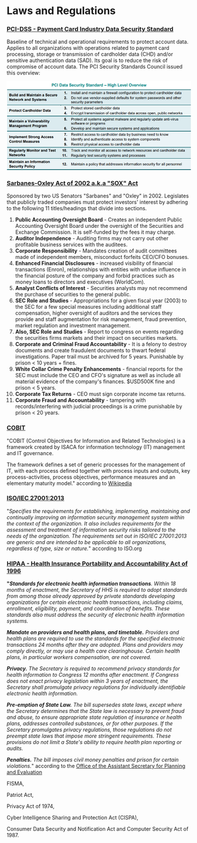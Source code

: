 # Laws and Regulations

### [PCI-DSS - Payment Card Industry Data Security Standard ](https://www.pcisecuritystandards.org/documents/PCI_DSS_v3-2-1.pdf?agreement=true&time=1596592083917)

Baseline of technical and operational requirements to protect account data. Applies to all organizations with operations related to payment  card processing, storage or transmission of cardholder data \(CHD\) and/or sensitive authentication data \(SAD\). Its goal is to reduce the risk of compromise of account data. The PCI Security Standards Council issued this overview:

![PCI DSS requirements](../../.gitbook/assets/image%20%2861%29.png)

### [Sarbanes-Oxley Act of 2002 a.k.a "SOX" Act](https://www.congress.gov/bill/107th-congress/house-bill/3763)

Sponsored by two US Senators "Sarbanes" and "Oxley" in 2002. Legislates that publicly traded companies must protect investors' interest by adhering to the following 11 titles/headings that divide into sections. 

1. **Public Accounting Oversight Board** - Creates an independent Public Accounting Oversight Board under the oversight of the Securities and Exchange Commission. It is self-funded by the fees it may charge.
2. **Auditor Independence** - Auditing firms may not carry out other profitable business services with the auditees. 
3. **Corporate Responsibility** - Mandates creation of audit committees made of independent members, misconduct forfeits CEO/CFO bonuses.
4. **Enhanced Financial Disclosures** - increased visibility of financial transactions \(Enron\), relationships with entities with undue influence in the financial posture of the company and forbid practices such as money loans to directors and executives \(WorldCom\). 
5. **Analyst Conflicts of Interest** - Securities analysts may not recommend the purchase of securities to the general public.
6. **SEC Role and Studies** - Appropriations for a given fiscal year \(2003\) to the SEC for a few special measures including additional staff compensation, higher oversight of auditors and the services they provide and staff augmentation for risk management, fraud prevention, market regulation and investment management. 
7. **Also, SEC Role and Studies** - Report to congress on events regarding the securities firms markets and their impact on securities markets.
8. **Corporate and Criminal Fraud Accountability** - It is a felony to destroy documents and create fraudulent documents to thwart federal investigations. Paper trail must be archived for 5 years. Punishable by prison &lt; 10 years + fines. 
9. **White Collar Crime Penalty Enhancements** - financial reports for the SEC must include the CEO and CFO's signature as well as include all material evidence of the company's finances. $USD500K fine and prison &lt; 5 years.
10. **Corporate Tax Returns** - CEO must sign corporate income tax returns.
11. **Corporate Fraud and Accountability** - tampering with records/interfering with judicial proceedings is a crime punishable by prison &lt; 20 years.

### [COBIT](https://www.isaca.org/resources/cobit) 

"COBIT \(Control Objectives for Information and Related Technologies\) is a framework created by ISACA for information technology \(IT\) management and IT governance.


The framework defines a set of generic processes for the management of IT, with each process defined together with process inputs and outputs, key process-activities, process objectives, performance measures and an elementary maturity model." according to [Wikipedia ](https://en.wikipedia.org/wiki/COBIT)

### [ISO/IEC 27001:2013](https://www.iso.org/standard/54534.html)

"_Specifies the requirements for establishing, implementing, maintaining and continually improving an information security management system within the context of the organization. It also includes requirements for the assessment and treatment of information security risks tailored to the needs of the organization. The requirements set out in ISO/IEC 27001:2013 are generic and are intended to be applicable to all organizations, regardless of type, size or nature._" according to ISO.org

### [HIPAA - Health Insurance Portability and Accountability Act of 1996](https://aspe.hhs.gov/report/health-insurance-portability-and-accountability-act-1996)

**"**_**Standards for electronic health information transactions**. Within 18 months of enactment, the Secretary of HHS is required to adopt standards from among those already approved by private standards developing organizations for certain electronic health transactions, including claims, enrollment, eligibility, payment, and coordination of benefits. These standards also must address the security of electronic health information systems._

_**Mandate on providers and health plans, and timetable.** Providers and health plans are required to use the standards for the specified electronic transactions 24 months after they are adopted. Plans and providers may comply directly, or may use a health care clearinghouse. Certain health plans, in particular workers compensation, are not covered._

_**Privacy.** The Secretary is required to recommend privacy standards for health information to Congress 12 months after enactment. If Congress does not enact privacy legislation within 3 years of enactment, the Secretary shall promulgate privacy regulations for individually identifiable electronic health information._

_**Pre-emption of State Law.** The bill supersedes state laws, except where the Secretary determines that the State law is necessary to prevent fraud and abuse, to ensure appropriate state regulation of insurance or health plans, addresses controlled substances, or for other purposes. If the Secretary promulgates privacy regulations, those regulations do not preempt state laws that impose more stringent requirements. These provisions do not limit a State's ability to require health plan reporting or audits._


_**Penalties.** The bill imposes civil money penalties and prison for certain violations._" according to the [Office of the Assistant Secretary for Planning and Evaluation](https://aspe.hhs.gov/)

FISMA, 

Patriot Act, 

Privacy Act of 1974, 

Cyber Intelligence Sharing and Protection Act \(CISPA\), 

Consumer Data Security and Notification Act and Computer Security Act of 1987.


